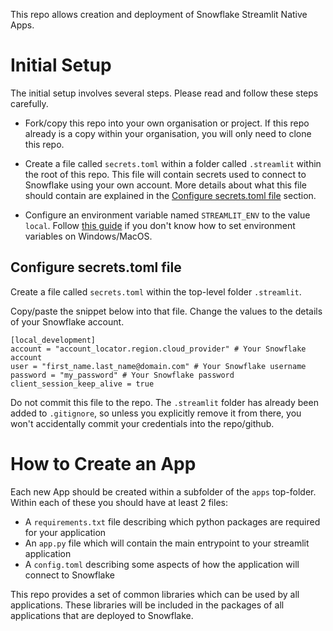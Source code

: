 This repo allows creation and deployment of Snowflake Streamlit Native Apps.

# Initial Setup
The initial setup involves several steps. Please read and follow these steps carefully.

* Fork/copy this repo into your own organisation or project. If this repo already is a copy
within your organisation, you will only need to clone this repo. 

* Create a file called `secrets.toml` within a folder called `.streamlit` within the root of
this repo. This file will contain secrets used to connect to Snowflake using your own account.
More details about what this file should contain are explained in the 
[Configure secrets.toml file](#configure-secrets.toml-file) section.

* Configure an environment variable named `STREAMLIT_ENV` to the value `local`. Follow 
[this guide](https://chlee.co/how-to-setup-environment-variables-for-windows-mac-and-linux/) 
if you don't know how to set environment variables on Windows/MacOS.

## Configure secrets.toml file
Create a file called `secrets.toml` within the top-level folder `.streamlit`.

Copy/paste the snippet below into that file. Change the values to the details of your Snowflake
account.
```
[local_development]
account = "account_locator.region.cloud_provider" # Your Snowflake account
user = "first_name.last_name@domain.com" # Your Snowflake username
password = "my_password" # Your Snowflake password
client_session_keep_alive = true
```

Do not commit this file to the repo. The `.streamlit` folder has already been added to `.gitignore`,
so unless you explicitly remove it from there, you won't accidentally commit your credentials into
the repo/github.

# How to Create an App
Each new App should be created within a subfolder of the `apps` top-folder. Within each of these you should have at least 2 files:
* A `requirements.txt` file describing which python packages are required for your application
* An `app.py` file which will contain the main entrypoint to your streamlit application
* A `config.toml` describing some aspects of how the application will connect to Snowflake

This repo provides a set of common libraries which can be used by all applications. These libraries will be included in the packages of all applications that are deployed to Snowflake.